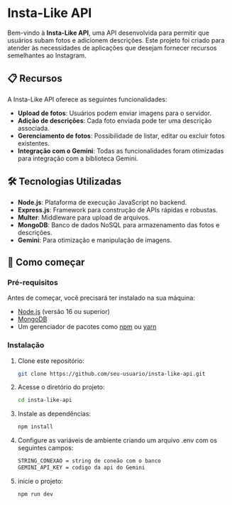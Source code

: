 # Insta-Like API

Bem-vindo à **Insta-Like API**, uma API desenvolvida para permitir que usuários subam fotos e adicionem descrições. Este projeto foi criado para atender às necessidades de aplicações que desejam fornecer recursos semelhantes ao Instagram.

## 📋 Recursos

A Insta-Like API oferece as seguintes funcionalidades:

- **Upload de fotos**: Usuários podem enviar imagens para o servidor.
- **Adição de descrições**: Cada foto enviada pode ter uma descrição associada.
- **Gerenciamento de fotos**: Possibilidade de listar, editar ou excluir fotos existentes.
- **Integração com o Gemini**: Todas as funcionalidades foram otimizadas para integração com a biblioteca Gemini.

## 🛠️ Tecnologias Utilizadas

- **Node.js**: Plataforma de execução JavaScript no backend.
- **Express.js**: Framework para construção de APIs rápidas e robustas.
- **Multer**: Middleware para upload de arquivos.
- **MongoDB**: Banco de dados NoSQL para armazenamento das fotos e descrições.
- **Gemini**: Para otimização e manipulação de imagens.

## 🚀 Como começar

### Pré-requisitos

Antes de começar, você precisará ter instalado na sua máquina:

- [Node.js](https://nodejs.org/) (versão 16 ou superior)
- [MongoDB](https://www.mongodb.com/)
- Um gerenciador de pacotes como [npm](https://www.npmjs.com/) ou [yarn](https://yarnpkg.com/)

### Instalação

1. Clone este repositório:

   ```bash
   git clone https://github.com/seu-usuario/insta-like-api.git

2. Acesse o diretório do projeto:

    ```bash
    cd insta-like-api
3. Instale as dependências:

   ```bash
   npm install
   
4. Configure as variáveis de ambiente criando um arquivo .env com os seguintes campos:

   ```bash
   STRING_CONEXAO = string de coneão com o banco
   GEMINI_API_KEY = codigo da api do Gemini

5. inicie o projeto:

   ```bash
   npm run dev
